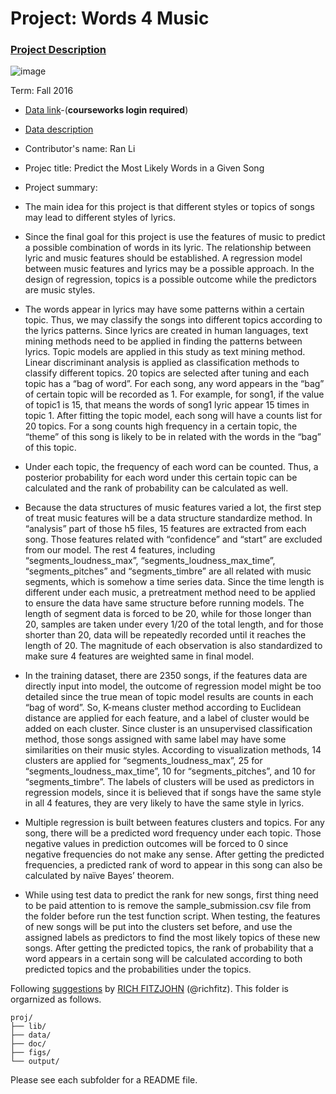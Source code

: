 # Project: Words 4 Music

### [Project Description](doc/Project4_desc.md)

![image](http://cdn.newsapi.com.au/image/v1/f7131c018870330120dbe4b73bb7695c?width=650)

Term: Fall 2016

+ [Data link](https://courseworks2.columbia.edu/courses/11849/files/folder/Project_Files?preview=763391)-(**courseworks login required**)
+ [Data description](doc/readme.html)
+ Contributor's name: Ran Li
+ Projec title: Predict the Most Likely Words in a Given Song
+ Project summary:
+ The main idea for this project is that different styles or topics of songs may lead to different styles of lyrics. 

+ Since the final goal for this project is use the features of music to predict a possible combination of words in its lyric. The relationship between lyric and music features should be established. A regression model between music features and lyrics may be a possible approach. In the design of regression, topics is a possible outcome while the predictors are music styles.
+ The words appear in lyrics may have some patterns within a certain topic. Thus, we may classify the songs into different topics according to the lyrics patterns. Since lyrics are created in human languages, text mining methods need to be applied in finding the patterns between lyrics. Topic models are applied in this study as text mining method. Linear discriminant analysis is applied as classification methods to classify different topics. 20 topics are selected after tuning and each topic has a “bag of word”. For each song, any word appears in the “bag” of certain topic will be recorded as 1. For example, for song1, if the value of topic1 is 15, that means the words of song1 lyric appear 15 times in topic 1. After fitting the topic model, each song will have a counts list for 20 topics. For a song counts high frequency in a certain topic, the “theme” of this song is likely to be in related with the words in the “bag” of this topic.
+ Under each topic, the frequency of each word can be counted. Thus, a posterior probability for each word under this certain topic can be calculated and the rank of probability can be calculated as well.
+ Because the data structures of music features varied a lot, the first step of treat music features will be a data structure standardize method. In “analysis” part of those h5 files, 15 features are extracted from each song. Those features related with “confidence” and “start” are excluded from our model. The rest 4 features, including “segments_loudness_max”, “segments_loudness_max_time”, “segments_pitches” and “segments_timbre” are all related with music segments, which is somehow a time series data. Since the time length is different under each music, a pretreatment method need to be applied to ensure the data have same structure before running models. The length of segment data is forced to be 20, while for those longer than 20, samples are taken under every 1/20 of the total length, and for those shorter than 20, data will be repeatedly recorded until it reaches the length of 20. The magnitude of each observation is also standardized to make sure 4 features are weighted same in final model. 
+ In the training dataset, there are 2350 songs, if the features data are directly input into model, the outcome of regression model might be too detailed since the true mean of topic model results are counts in each “bag of word”. So, K-means cluster method according to Euclidean distance are applied for each feature, and a label of cluster would be added on each cluster. Since cluster is an unsupervised classification method, those songs assigned with same label may have some similarities on their music styles. According to visualization methods, 14 clusters are applied for “segments_loudness_max”, 25 for “segments_loudness_max_time”, 10 for “segments_pitches”, and 10 for “segments_timbre”. The labels of clusters will be used as predictors in regression models, since it is believed that if songs have the same style in all 4 features, they are very likely to have the same style in lyrics.
+ Multiple regression is built between features clusters and topics. For any song, there will be a predicted word frequency under each topic. Those negative values in prediction outcomes will be forced to 0 since negative frequencies do not make any sense. After getting the predicted frequencies, a predicted rank of word to appear in this song can also be calculated by naïve Bayes’ theorem. 
+ While using test data to predict the rank for new songs, first thing need to be paid attention to is remove the sample_submission.csv file from the folder before run the test function script. When testing, the features of new songs will be put into the clusters set before, and use the assigned labels as predictors to find the most likely topics of these new songs. After getting the predicted topics, the rank of probability that a word appears in a certain song will be calculated according to both predicted topics and the probabilities under the topics.
  
	
Following [suggestions](http://nicercode.github.io/blog/2013-04-05-projects/) by [RICH FITZJOHN](http://nicercode.github.io/about/#Team) (@richfitz). This folder is orgarnized as follows.

```
proj/
├── lib/
├── data/
├── doc/
├── figs/
└── output/
```

Please see each subfolder for a README file.
